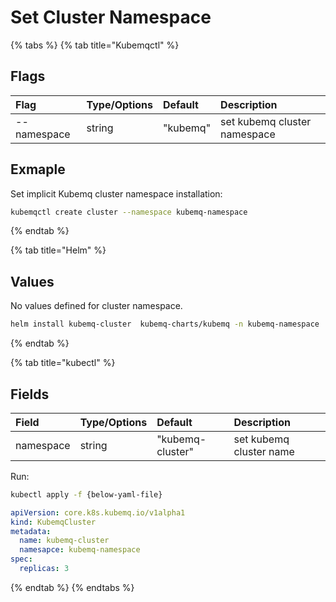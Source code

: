 # Set Cluster Namespace



{% tabs %}
{% tab title="Kubemqctl" %}

## Flags
| Flag | Type/Options | Default | Description |
| :--- | :--- | :--- | :--- |
| --namespace | string | "kubemq"|set kubemq cluster namespace |

## Exmaple
Set implicit Kubemq cluster namespace installation:

```bash
kubemqctl create cluster --namespace kubemq-namespace
```
{% endtab %}


{% tab title="Helm" %}

## Values
No values defined for cluster namespace.

```bash
helm install kubemq-cluster  kubemq-charts/kubemq -n kubemq-namespace
```
{% endtab %}

{% tab title="kubectl" %}

## Fields

| Field | Type/Options | Default | Description |
| :--- | :--- | :--- | :--- |
| namespace | string | "kubemq-cluster"|set kubemq cluster name |
Run:

```bash
kubectl apply -f {below-yaml-file}
```

```yaml
apiVersion: core.k8s.kubemq.io/v1alpha1
kind: KubemqCluster
metadata:
  name: kubemq-cluster
  namesapce: kubemq-namespace
spec:
  replicas: 3
```
{% endtab %}
{% endtabs %}

